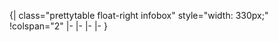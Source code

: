 
<includeonly>{| class="prettytable float-right infobox" style="width: 330px;" !colspan="2" |- |- |- |- }</includeonly>